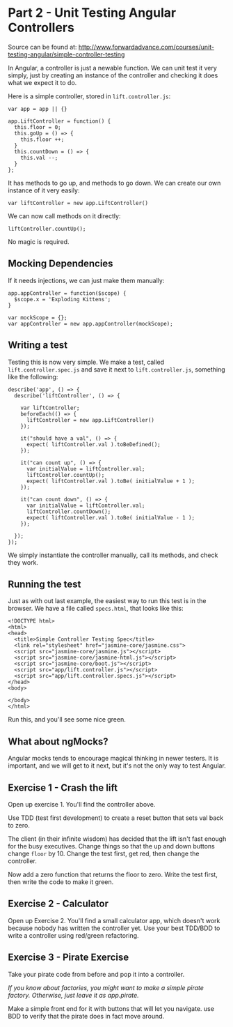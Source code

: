 # Part 2 - Unit Testing Angular Controllers

Source can be found at: http://www.forwardadvance.com/courses/unit-testing-angular/simple-controller-testing

In Angular, a controller is just a newable function. We can unit test it very simply, just by creating an instance of the controller and checking it does what we expect it to do.

Here is a simple controller, stored in `lift.controller.js`:

```
var app = app || {}

app.LiftController = function() {
  this.floor = 0;
  this.goUp = () => {
    this.floor ++;
  }
  this.countDown = () => {
    this.val --;
  }
};
```

It has methods to go up, and methods to go down. We can create our own instance of it very easily:

```
var liftController = new app.LiftController()
```

We can now call methods on it directly:

```
liftController.countUp();
```

No magic is required. 

## Mocking Dependencies

If it needs injections, we can just make them manually:

```
app.appController = function($scope) {
  $scope.x = 'Exploding Kittens';
}

var mockScope = {};
var appController = new app.appController(mockScope);
```

## Writing a test

Testing this is now very simple. We make a test, called `lift.controller.spec.js` and save it next to `lift.controller.js`, something like the following:

```
describe('app', () => {
  describe('liftController', () => {

    var liftController;
    beforeEach(() => {
      liftController = new app.LiftController()
    });

    it("should have a val", () => {
      expect( liftController.val ).toBeDefined();
    });

    it("can count up", () => {
      var initialValue = liftController.val;
      liftController.countUp();
      expect( liftController.val ).toBe( initialValue + 1 );
    });

    it("can count down", () => {
      var initialValue = liftController.val;
      liftController.countDown();
      expect( liftController.val ).toBe( initialValue - 1 );
    });

  });
});
```

We simply instantiate the controller manually, call its methods, and check they work.

## Running the test

Just as with out last example, the easiest way to run this test is in the browser. We have a file called `specs.html`, that looks like this:

```
<!DOCTYPE html>
<html>
<head>
  <title>Simple Controller Testing Spec</title>
  <link rel="stylesheet" href="jasmine-core/jasmine.css">
  <script src="jasmine-core/jasmine.js"></script>
  <script src="jasmine-core/jasmine-html.js"></script>
  <script src="jasmine-core/boot.js"></script>
  <script src="app/lift.controller.js"></script>
  <script src="app/lift.controller.specs.js"></script>
</head>
<body>

</body>
</html>
```

Run this, and you'll see some nice green.

## What about ngMocks?

Angular mocks tends to encourage magical thinking in newer testers. It is important, and we will get to it next, but it's not the only way to test Angular.

## Exercise 1 - Crash the lift

Open up exercise 1. You'll find the controller above.

Use TDD (test first development) to create a reset button that sets val back to zero.

The client (in their infinite wisdom) has decided that the lift isn't fast enough for the busy executives. Change things so that the up and down buttons change `floor` by 10. Change the test first, get red, then change the controller.

Now add a zero function that returns the floor to zero. Write the test first, then write the code to make it green.

## Exercise 2 - Calculator

Open up Exercise 2. You'll find a small calculator app, which doesn't work because nobody has written the controller yet. Use your best TDD/BDD to write a controller using red/green refactoring.

## Exercise 3 - Pirate Exercise

Take your pirate code from before and pop it into a controller. 

*If you know about factories, you might want to make a simple pirate factory. Otherwise, just leave it as app.pirate.*

Make a simple front end for it with buttons that will let you navigate. use BDD to verify that the pirate does in fact move around.
